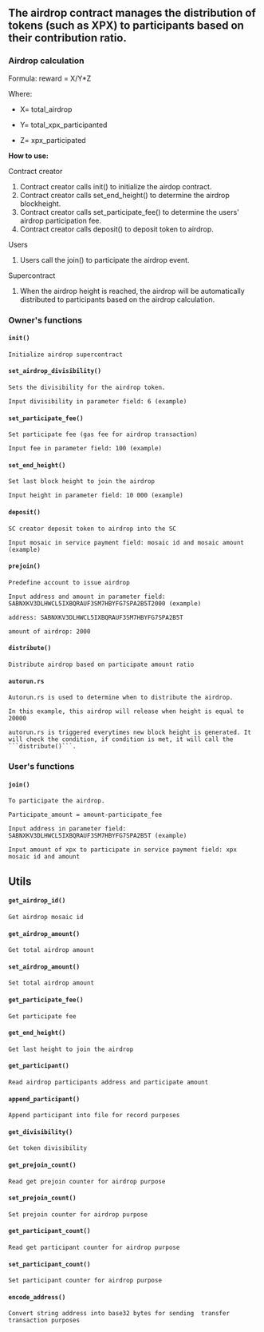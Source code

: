 ## The airdrop contract manages the distribution of tokens (such as XPX) to participants based on their contribution ratio. 

### Airdrop calculation

Formula: reward = X/Y*Z

Where: 

- X= total_airdrop

- Y= total_xpx_participanted

- Z= xpx_participated

**How to use:**

Contract creator
1. Contract creator calls init() to initialize the airdop contract.
2. Contract creator calls set_end_height() to determine the airdrop blockheight.
3. Contract creator calls set_participate_fee() to determine the users' airdrop participation fee.
4. Contract creator calls deposit() to deposit token to airdrop.

Users
1. Users call the join() to participate the airdrop event.

Supercontract
1. When the airdrop height is reached, the airdrop will be automatically distributed to participants based on the airdrop calculation.

### Owner's functions

#### ```init()```

    Initialize airdrop supercontract

#### ```set_airdrop_divisibility()```

    Sets the divisibility for the airdrop token.

    Input divisibility in parameter field: 6 (example)

#### ```set_participate_fee()```

    Set participate fee (gas fee for airdrop transaction)

    Input fee in parameter field: 100 (example)

#### ```set_end_height()```

    Set last block height to join the airdrop

    Input height in parameter field: 10 000 (example)

#### ```deposit()```

    SC creator deposit token to airdrop into the SC

    Input mosaic in service payment field: mosaic id and mosaic amount (example)

#### ```prejoin()```

    Predefine account to issue airdrop

    Input address and amount in parameter field:
    SABNXKV3DLHWCL5IXBQRAUF3SM7HBYFG7SPA2B5T2000 (example)

    address: SABNXKV3DLHWCL5IXBQRAUF3SM7HBYFG7SPA2B5T

    amount of airdrop: 2000

#### ```distribute()```

    Distribute airdrop based on participate amount ratio

#### ```autorun.rs```

    Autorun.rs is used to determine when to distribute the airdrop.

    In this example, this airdrop will release when height is equal to 20000

    autorun.rs is triggered everytimes new block height is generated. It will check the condition, if condition is met, it will call the ```distribute()```.


### User's functions
#### ```join()```

    To participate the airdrop.

    Participate_amount = amount-participate_fee

    Input address in parameter field: SABNXKV3DLHWCL5IXBQRAUF3SM7HBYFG7SPA2B5T (example)

    Input amount of xpx to participate in service payment field: xpx mosaic id and amount

## Utils
#### ```get_airdrop_id()```

    Get airdrop mosaic id

#### ```get_airdrop_amount()```

    Get total airdrop amount

#### ```set_airdrop_amount()```

    Set total airdrop amount

#### ```get_participate_fee()```

    Get participate fee

#### ```get_end_height()```

    Get last height to join the airdrop

#### ```get_participant()```

    Read airdrop participants address and participate amount

#### ```append_participant()```

    Append participant into file for record purposes

#### ```get_divisibility()```

    Get token divisibility

#### ```get_prejoin_count()```

    Read get prejoin counter for airdrop purpose

#### ```set_prejoin_count()```

    Set prejoin counter for airdrop purpose

#### ```get_participant_count()```

    Read get participant counter for airdrop purpose

#### ```set_participant_count()```

    Set participant counter for airdrop purpose

#### ```encode_address()```

    Convert string address into base32 bytes for sending  transfer transaction purposes
